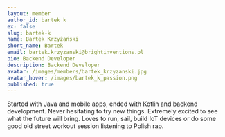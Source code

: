 ```yaml
---
layout: member
author_id: bartek k
ex: false
slug: bartek-k
name: Bartek Krzyżański
short_name: Bartek
email: bartek.krzyzanski@brightinventions.pl
bio: Backend Developer
description: Backend Developer
avatar: /images/members/bartek_krzyzanski.jpg
avatar_hover: /images/bartek_k_passion.png
published: true
---
```

Started with Java and mobile apps, ended with Kotlin and backend development. Never hesitating to try new things. Extremely excited to see what the future will bring. Loves to run, sail, build IoT devices or do some good old street workout session listening to Polish rap.

